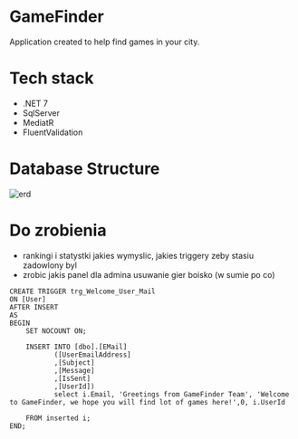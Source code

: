 # GameFinder
Application created to help find games in your city.


# Tech stack
- .NET 7
- SqlServer
- MediatR
- FluentValidation

# Database Structure

![erd](https://user-images.githubusercontent.com/109426665/229372834-38826ebc-4e13-40e5-a497-fa600f431c4e.png)

# Do zrobienia

- rankingi i statystki jakies wymyslic, jakies triggery zeby stasiu zadowlony byl
- zrobic jakis panel dla admina usuwanie gier boisko (w sumie po co)

```
CREATE TRIGGER trg_Welcome_User_Mail
ON [User]
AFTER INSERT
AS
BEGIN
    SET NOCOUNT ON;

    INSERT INTO [dbo].[EMail]
           ([UserEmailAddress]
           ,[Subject]
           ,[Message]
           ,[IsSent]
           ,[UserId])
		   select i.Email, 'Greetings from GameFinder Team', 'Welcome to GameFinder, we hope you will find lot of games here!',0, i.UserId
    
    FROM inserted i;
END;
```
